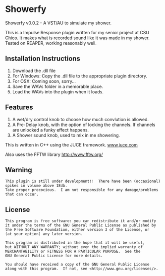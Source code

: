 # Showerfy
Showerfy v0.0.2 - A VST/AU to simulate my shower.

This is a Impulse Response plugin written for my senior project at CSU Chico.  It makes what is recorded sound like it was made in my shower.  Tested on REAPER, working reasonably well.  

## Installation Instructions
1)  Download the .dll file
2)  For Windows: Copy the .dll file to the appropriate plugin directory.
3)  For OSX: Coming soon, sorry...
4)  Save the WAVs folder in a memorable place.
5)  Load the WAVs into the plugin when it loads.

## Features
1) A wet/dry control knob to choose how much convlution is allowed.
2) A Pre-Delay knob, with the option of locking the channels.  If channels are unlocked a funky effect happens.  
3) A Shower sound knob, used to mix in me showering.

This is written in C++ using the JUCE framework.
www.juce.com

Also uses the FFTW library
http://www.fftw.org/

## Warning
```
This plugin is still under development!!  There have been (occasional) spikes in volume above 18db.  
Take proper precocious.  I am not responsible for any damage/problems that can occur. 
```

## License
    This program is free software: you can redistribute it and/or modify
    it under the terms of the GNU General Public License as published by
    the Free Software Foundation, either version 3 of the License, or
    (at your option) any later version.

    This program is distributed in the hope that it will be useful,
    but WITHOUT ANY WARRANTY; without even the implied warranty of
    MERCHANTABILITY or FITNESS FOR A PARTICULAR PURPOSE.  See the
    GNU General Public License for more details.

    You should have received a copy of the GNU General Public License
    along with this program.  If not, see <http://www.gnu.org/licenses/>.
